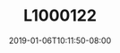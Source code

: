 ---
title: L1000122
date: 2019-01-06T10:11:50-08:00
draft: false
location: Bremerton, WA
img_url: https://d17enza3bfujl8.cloudfront.net/L1000122.jpg
original_fn: ""
tags:
- Bremerton, WA
- Julian

---